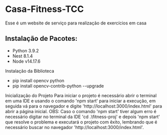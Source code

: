 # Casa-Fitness-TCC
Esse é um website de serviço para realização de exercícios em casa

## Instalação de Pacotes:
* Python 3.9.2
* Nest 8.1.4
* Node v14.17.6

Instalação da Biblioteca
* pip install opencv python
* pip install opencv-contrib-python --upgrade

Inicialização do Projeto
Para iniciar o projeto é necessário abrir o terminal em uma IDE e usando o comando 'npm start' para iniciar a execução, em seguida vá para o navegador e digite 'http://localhost:3000/index.html' para abrir a página inicial.
OBS: Caso o comando 'npm start' tiver algum erro é necessário digitar no terminal da IDE 'cd .\fitness-proj\' e depois 'npm start' que resolve o problema e executará o projeto com êxito, lembrando que é necessário buscar no navegador 'http://localhost:3000/index.html'.
